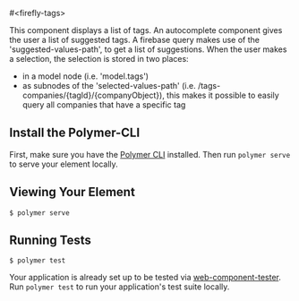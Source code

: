 #<firefly-tags\>

This component displays a list of tags. An autocomplete component gives the user
  a list of suggested tags. A firebase query makes use of the 'suggested-values-path', to get a list
  of suggestions.  When the user makes a selection, the selection is stored in two places:
   - in a model node (i.e. 'model.tags')
   - as subnodes of the 'selected-values-path' (i.e. /tags-companies/{tagId}/{companyObject}), 
    this makes it possible to easily query all companies that have a specific tag

## Install the Polymer-CLI

First, make sure you have the [Polymer CLI](https://www.npmjs.com/package/polymer-cli) installed. Then run `polymer serve` to serve your element locally.

## Viewing Your Element

```
$ polymer serve
```

## Running Tests

```
$ polymer test
```

Your application is already set up to be tested via [web-component-tester](https://github.com/Polymer/web-component-tester). Run `polymer test` to run your application's test suite locally.
